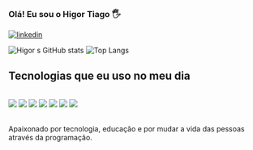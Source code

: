 
### Olá! Eu sou o Higor Tiago 🖐️

[![linkedin](https://img.shields.io/badge/LinkedIn-0077B5?style=for-the-badge&logo=linkedin&logoColor=white)](https://www.linkedin.com/in/higor-tiago)

![Higor s GitHub stats](https://github-readme-stats.vercel.app/api?username=Higorthiago&show_icons=true&theme=dracula)
![Top Langs](https://github-readme-stats.vercel.app/api/top-langs/?username=Higorthiago&layout=compact)

## Tecnologias que eu uso no meu dia

<div style="display: inline_block"><br/>
 <img src="https://img.shields.io/badge/HTML5-E34F26?style=for-the-badge&logo=html5&logoColor=white"/>
 <img src="https://img.shields.io/badge/CSS3-1572B6?style=for-the-badge&logo=css3&logoColor=white"/>
 <img src="https://img.shields.io/badge/JavaScript-323330?style=for-the-badge&logo=javascript&logoColor=F7DF1E"/>
 <img src="https://img.shields.io/badge/React-20232A?style=for-the-badge&logo=react&logoColor=61DAFB"/>
 <img src="https://img.shields.io/badge/TypeScript-007ACC?style=for-the-badge&logo=typescript&logoColor=white"/>
 <img src="https://img.shields.io/badge/Node.js-43853D?style=for-the-badge&logo=node.js&logoColor=white"/>
 <img src="https://img.shields.io/badge/MongoDB-4EA94B?style=for-the-badge&logo=mongodb&logoColor=white"/>
</div><br/>

Apaixonado por tecnologia, educação e por mudar a vida das pessoas através da programação.
